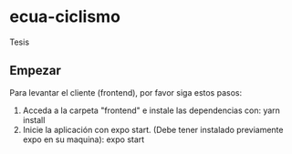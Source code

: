# ecua-ciclismo

Tesis

## Empezar

Para levantar el cliente (frontend), por favor siga estos pasos:

1. Acceda a la carpeta "frontend" e instale las dependencias con:
   yarn install
2. Inicie la aplicación con expo start. (Debe tener instalado previamente expo en su maquina):
   expo start
